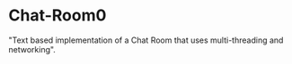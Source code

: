 # Chat-Room0

"Text based implementation of a Chat Room that uses multi-threading and networking".

